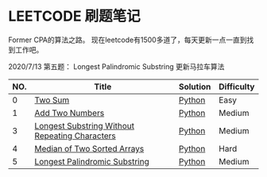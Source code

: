# LEETCODE 刷题笔记
Former CPA的算法之路。
现在leetcode有1500多道了，每天更新一点一直到找到工作吧。  

2020/7/13 第五题： Longest Palindromic Substring 更新马拉车算法

|NO.|Title|Solution|Difficulty|
|---|-----|--------|----------|
|0|[Two Sum](https://leetcode.com/problems/two-sum)| [Python](001.%20Two%20Sum/solution.py)|Easy|
|1|[Add Two Numbers](https://leetcode.com/problems/add-two-numbers/)| [Python](002.%20Add%20Two%20Numbers/solution.py)|Medium|
|3|[Longest Substring Without Repeating Characters](https://leetcode.com/problems/longest-substring-without-repeating-characters/)| [Python](003.%20Longest%20Substring%20Without%20Repeating%20Characters/solution.py)|Medium|
|4|[Median of Two Sorted Arrays](https://leetcode.com/problems/median-of-two-sorted-arrays/)| [Python](004.%20Median%20of%20Two%20Sorted%20Arrays/solution.py)|Hard|
|5|[Longest Palindromic Substring](https://leetcode.com/problems/longest-palindromic-substring/)| [Python](005.%20Longest%20Palindromic%20Substring/solution.py)|Medium|